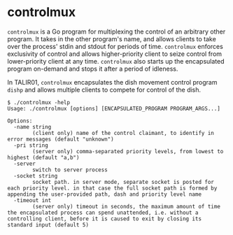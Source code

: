 # controlmux

`controlmux` is a Go program for multiplexing the control of an arbitrary other program. It takes in the other program's name, and allows clients to take over the process' stdin and stdout for periods of time. `controlmux` enforces exclusivity of control and allows higher-priority client to seize control from lower-priority client at any time. `controlmux` also starts up the encapsulated program on-demand and stops it after a period of idleness.

In TALIR01, `controlmux` encapsulates the dish movement control program `dishp` and allows multiple clients to compete for control of the dish.


```
$ ./controlmux -help
Usage: ./controlmux [options] [ENCAPSULATED_PROGRAM PROGRAM_ARGS...]

Options:
  -name string
        (client only) name of the control claimant, to identify in error messages (default "unknown")
  -pri string
        (server only) comma-separated priority levels, from lowest to highest (default "a,b")
  -server
        switch to server process
  -socket string
        socket path. in server mode, separate socket is posted for each priority level. in that case the full socket path is formed by appending the user-provided path, dash and priority level name
  -timeout int
        (server only) timeout in seconds, the maximum amount of time the encapsulated process can spend unattended, i.e. without a controlling client, before it is caused to exit by closing its standard input (default 5)
```
